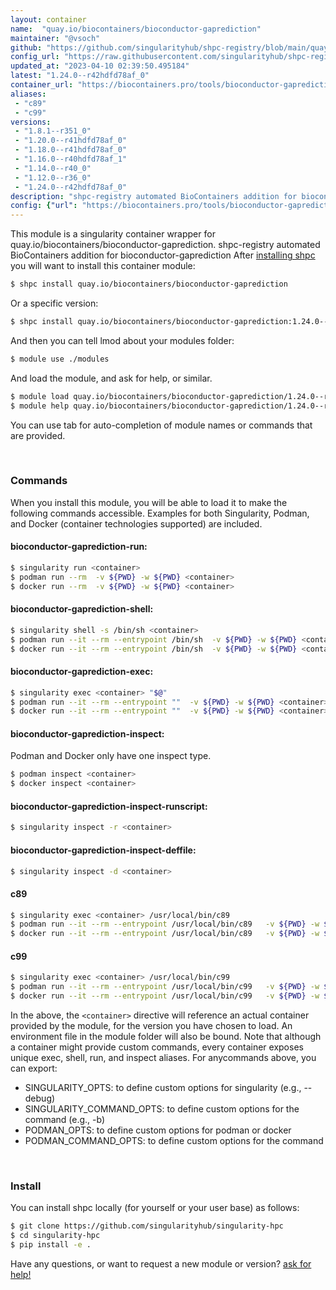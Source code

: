 ```yaml
---
layout: container
name:  "quay.io/biocontainers/bioconductor-gaprediction"
maintainer: "@vsoch"
github: "https://github.com/singularityhub/shpc-registry/blob/main/quay.io/biocontainers/bioconductor-gaprediction/container.yaml"
config_url: "https://raw.githubusercontent.com/singularityhub/shpc-registry/main/quay.io/biocontainers/bioconductor-gaprediction/container.yaml"
updated_at: "2023-04-10 02:39:50.495184"
latest: "1.24.0--r42hdfd78af_0"
container_url: "https://biocontainers.pro/tools/bioconductor-gaprediction"
aliases:
 - "c89"
 - "c99"
versions:
 - "1.8.1--r351_0"
 - "1.20.0--r41hdfd78af_0"
 - "1.18.0--r41hdfd78af_0"
 - "1.16.0--r40hdfd78af_1"
 - "1.14.0--r40_0"
 - "1.12.0--r36_0"
 - "1.24.0--r42hdfd78af_0"
description: "shpc-registry automated BioContainers addition for bioconductor-gaprediction"
config: {"url": "https://biocontainers.pro/tools/bioconductor-gaprediction", "maintainer": "@vsoch", "description": "shpc-registry automated BioContainers addition for bioconductor-gaprediction", "latest": {"1.24.0--r42hdfd78af_0": "sha256:05bb05aaaf144608783c959e6f31ae6b939b17f4bfccd74b8055a00bd05cdd05"}, "tags": {"1.8.1--r351_0": "sha256:366c8ce7565afd5a0278d6818a4686a01253c1bb0a2e29c63c759b24a64c036e", "1.20.0--r41hdfd78af_0": "sha256:dfa1834ae3f6d89bbd2b53035b793e9a36d81effdedf115dad448d17dbc73c7d", "1.18.0--r41hdfd78af_0": "sha256:d903582f03c7d607e2a2bc3a01b55499308ca2c80d57397afa2a333b8eb8d117", "1.16.0--r40hdfd78af_1": "sha256:106d5e28539f89b5614d6360c85d65f78b76d5d8b33685e700a45a76e6326200", "1.14.0--r40_0": "sha256:3bd97f8bbb653ce13049fe8ccf96e87037650c9d21aa1964943f4f5663056302", "1.12.0--r36_0": "sha256:a33dec5fcc33fe98c5987428bbdcdd6e458c881ef62b69d597cfa970cdb3cb35", "1.24.0--r42hdfd78af_0": "sha256:05bb05aaaf144608783c959e6f31ae6b939b17f4bfccd74b8055a00bd05cdd05"}, "docker": "quay.io/biocontainers/bioconductor-gaprediction", "aliases": {"c89": "/usr/local/bin/c89", "c99": "/usr/local/bin/c99"}}
---
```


This module is a singularity container wrapper for quay.io/biocontainers/bioconductor-gaprediction.
shpc-registry automated BioContainers addition for bioconductor-gaprediction
After [installing shpc](#install) you will want to install this container module:


```bash
$ shpc install quay.io/biocontainers/bioconductor-gaprediction
```

Or a specific version:

```bash
$ shpc install quay.io/biocontainers/bioconductor-gaprediction:1.24.0--r42hdfd78af_0
```

And then you can tell lmod about your modules folder:

```bash
$ module use ./modules
```

And load the module, and ask for help, or similar.

```bash
$ module load quay.io/biocontainers/bioconductor-gaprediction/1.24.0--r42hdfd78af_0
$ module help quay.io/biocontainers/bioconductor-gaprediction/1.24.0--r42hdfd78af_0
```

You can use tab for auto-completion of module names or commands that are provided.

<br>

### Commands

When you install this module, you will be able to load it to make the following commands accessible.
Examples for both Singularity, Podman, and Docker (container technologies supported) are included.

#### bioconductor-gaprediction-run:

```bash
$ singularity run <container>
$ podman run --rm  -v ${PWD} -w ${PWD} <container>
$ docker run --rm  -v ${PWD} -w ${PWD} <container>
```

#### bioconductor-gaprediction-shell:

```bash
$ singularity shell -s /bin/sh <container>
$ podman run --it --rm --entrypoint /bin/sh  -v ${PWD} -w ${PWD} <container>
$ docker run --it --rm --entrypoint /bin/sh  -v ${PWD} -w ${PWD} <container>
```

#### bioconductor-gaprediction-exec:

```bash
$ singularity exec <container> "$@"
$ podman run --it --rm --entrypoint ""  -v ${PWD} -w ${PWD} <container> "$@"
$ docker run --it --rm --entrypoint ""  -v ${PWD} -w ${PWD} <container> "$@"
```

#### bioconductor-gaprediction-inspect:

Podman and Docker only have one inspect type.

```bash
$ podman inspect <container>
$ docker inspect <container>
```

#### bioconductor-gaprediction-inspect-runscript:

```bash
$ singularity inspect -r <container>
```

#### bioconductor-gaprediction-inspect-deffile:

```bash
$ singularity inspect -d <container>
```


#### c89

```bash
$ singularity exec <container> /usr/local/bin/c89
$ podman run --it --rm --entrypoint /usr/local/bin/c89   -v ${PWD} -w ${PWD} <container> -c " $@"
$ docker run --it --rm --entrypoint /usr/local/bin/c89   -v ${PWD} -w ${PWD} <container> -c " $@"
```


#### c99

```bash
$ singularity exec <container> /usr/local/bin/c99
$ podman run --it --rm --entrypoint /usr/local/bin/c99   -v ${PWD} -w ${PWD} <container> -c " $@"
$ docker run --it --rm --entrypoint /usr/local/bin/c99   -v ${PWD} -w ${PWD} <container> -c " $@"
```



In the above, the `<container>` directive will reference an actual container provided
by the module, for the version you have chosen to load. An environment file in the
module folder will also be bound. Note that although a container
might provide custom commands, every container exposes unique exec, shell, run, and
inspect aliases. For anycommands above, you can export:

 - SINGULARITY_OPTS: to define custom options for singularity (e.g., --debug)
 - SINGULARITY_COMMAND_OPTS: to define custom options for the command (e.g., -b)
 - PODMAN_OPTS: to define custom options for podman or docker
 - PODMAN_COMMAND_OPTS: to define custom options for the command

<br>

### Install

You can install shpc locally (for yourself or your user base) as follows:

```bash
$ git clone https://github.com/singularityhub/singularity-hpc
$ cd singularity-hpc
$ pip install -e .
```

Have any questions, or want to request a new module or version? [ask for help!](https://github.com/singularityhub/singularity-hpc/issues)